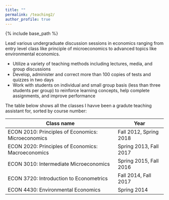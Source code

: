 ```yaml
---
title: ""
permalink: /teaching2/
author_profile: true
---
```

{% include base_path %}

Lead various undergraduate discussion sessions in economics ranging from entry level class like principle of microeconomics to advanced topics like environmental economics.  

* Utilize a variety of teaching methods including lectures, media, and group discussions
* Develop, administer and correct more than 100 copies of tests and quizzes in two days
* Work with students on individual and small group basis (less than three students per group) to reinforce learning concepts, help complete assignments, and improve performance

The table below shows all the classes I havve been a gradute teaching assistant for, sorted by course number:

|Class name | Year |
|---|---|
|ECON 2010: Principles of Economics: Microeconomics | Fall 2012, Spring 2018|
|ECON 2020: Principles of Economics: Macroeconomics | Spring 2013, Fall 2017|
|ECON 3010: Intermediate Microeconomics | Spring 2015, Fall 2016|
|ECON 3720: Introduction to Econometrics | Fall 2014, Fall 2017|
|ECON 4430: Environmental Economics | Spring 2014|
